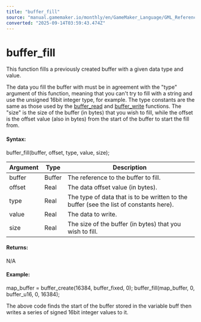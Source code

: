 ```yaml
---
title: "buffer_fill"
source: "manual.gamemaker.io/monthly/en/GameMaker_Language/GML_Reference/Buffers/buffer_fill.htm"
converted: "2025-09-14T03:59:43.474Z"
---
```


# buffer\_fill

This function fills a previously created buffer with a given data type and value.

The data you fill the buffer with must be in agreement with the "type" argument of this function, meaning that you can't try to fill with a string and use the unsigned 16bit integer type, for example. The type constants are the same as those used by the [buffer\_read](buffer_read.md) and [buffer\_write](../../../../../../GameMaker_Language/GML_Reference/Buffers/buffer_write.md) functions. The "size" is the size of the buffer (in bytes) that you wish to fill, while the offset is the offset value (also in bytes) from the start of the buffer to start the fill from.

#### Syntax:

buffer\_fill(buffer, offset, type, value, size);

| Argument | Type | Description |
| --- | --- | --- |
| buffer | Buffer | The reference to the buffer to fill. |
| offset | Real | The data offset value (in bytes). |
| type | Real | The type of data that is to be written to the buffer (see the list of constants here). |
| value | Real | The data to write. |
| size | Real | The size of the buffer (in bytes) that you wish to fill. |

#### Returns:

N/A

#### Example:

map\_buffer = buffer\_create(16384, buffer\_fixed, 0);
buffer\_fill(map\_buffer, 0, buffer\_u16, 0, 16384);

The above code finds the start of the buffer stored in the variable buff then writes a series of signed 16bit integer values to it.
